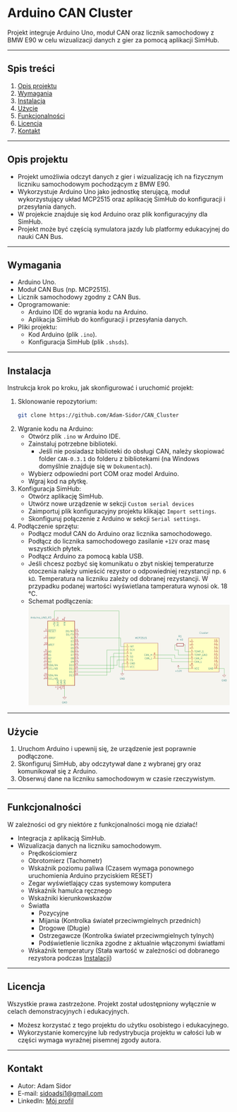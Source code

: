 # Arduino CAN Cluster
Projekt integruje Arduino Uno, moduł CAN oraz licznik samochodowy z BMW E90 w celu wizualizacji danych z gier za pomocą aplikacji SimHub. 

---

## Spis treści
1. [Opis projektu](#opis-projektu)  
2. [Wymagania](#wymagania)  
3. [Instalacja](#instalacja)  
4. [Użycie](#użycie)  
5. [Funkcjonalności](#funkcjonalności)  
6. [Licencja](#licencja)  
7. [Kontakt](#kontakt)  

---

## Opis projektu
- Projekt umożliwia odczyt danych z gier i wizualizację ich na fizycznym liczniku samochodowym pochodzącym z BMW E90.  
- Wykorzystuje Arduino Uno jako jednostkę sterującą, moduł wykorzystujący układ MCP2515 oraz aplikację SimHub do konfiguracji i przesyłania danych.  
- W projekcie znajduje się kod Arduino oraz plik konfiguracyjny dla SimHub.  
- Projekt może być częścią symulatora jazdy lub platformy edukacyjnej do nauki CAN Bus.  

---

## Wymagania
- Arduino Uno.  
- Moduł CAN Bus (np. MCP2515).  
- Licznik samochodowy zgodny z CAN Bus.  
- Oprogramowanie:  
  - Arduino IDE do wgrania kodu na Arduino.  
  - Aplikacja SimHub do konfiguracji i przesyłania danych.  
- Pliki projektu:  
  - Kod Arduino (plik `.ino`).  
  - Konfiguracja SimHub (plik `.shsds`).  

---

## Instalacja
Instrukcja krok po kroku, jak skonfigurować i uruchomić projekt:  
1. Sklonowanie repozytorium:  
   ```bash
   git clone https://github.com/Adam-Sidor/CAN_Cluster
   ```
2. Wgranie kodu na Arduino:  
   - Otwórz plik `.ino` w Arduino IDE. 
   - Zainstaluj potrzebne biblioteki.
      - Jeśli nie posiadasz biblioteki do obsługi CAN, należy skopiować folder `CAN-0.3.1` do folderu z bibliotekami (na Windows domyślnie znajduje się w `Dokumentach`). 
   - Wybierz odpowiedni port COM oraz model Arduino.  
   - Wgraj kod na płytkę.  
3. Konfiguracja SimHub:  
   - Otwórz aplikację SimHub.
   - Utwórz nowe urządzenie w sekcji `Custom serial devices` 
   - Zaimportuj plik konfiguracyjny projektu klikając `Import settings`.  
   - Skonfiguruj połączenie z Arduino w sekcji `Serial settings`.  
4. Podłączenie sprzętu:  
   - Podłącz moduł CAN do Arduino oraz licznika samochodowego.  
   - Podłącz do licznika samochodowego zasilanie `+12V` oraz masę wszystkich płytek.  
   - Podłącz Arduino za pomocą kabla USB.
   - Jeśli chcesz pozbyć się komunikatu o zbyt niskiej temperaturze otoczenia należy umieścić rezystor o odpowiedniej rezystancji np. `6 kΩ`. Temperatura na liczniku zależy od dobranej rezystancji. W przypadku podanej wartości wyświetlana tamperatura wynosi ok. 18 ℃.
   - Schemat podłączenia:
   ![Schemat](images/schematic.png)

---

## Użycie
1. Uruchom Arduino i upewnij się, że urządzenie jest poprawnie podłączone.  
2. Skonfiguruj SimHub, aby odczytywał dane z wybranej gry oraz komunikował się z Arduino.  
3. Obserwuj dane na liczniku samochodowym w czasie rzeczywistym.  

---

## Funkcjonalności
W zależności od gry niektóre z funkcjonalności mogą nie działać!   
- Integracja z aplikacją SimHub.  
- Wizualizacja danych na liczniku samochodowym. 
   - Prędkościomierz
   - Obrotomierz (Tachometr)
   - Wskaźnik poziomu paliwa (Czasem wymaga ponownego uruchomienia Arduino przyciskiem RESET)
   - Zegar wyświetlający czas systemowy komputera
   - Wskaźnik hamulca ręcznego
   - Wskaźniki kierunkowskazów
   - Światła
      - Pozycyjne
      - Mijania (Kontrolka świateł przeciwmgielnych przednich)
      - Drogowe (Długie)
      - Ostrzegawcze (Kontrolka świateł przeciwmgielnych tylnych)
      - Podświetlenie licznika zgodne z aktualnie włączonymi światłami
   - Wskaźnik temperatury (Stała wartość w zależności od dobranego rezystora podczas [Instalacji](#instalacja))

---

## Licencja
Wszystkie prawa zastrzeżone. Projekt został udostępniony wyłącznie w celach demonstracyjnych i edukacyjnych.  
- Możesz korzystać z tego projektu do użytku osobistego i edukacyjnego.  
- Wykorzystanie komercyjne lub redystrybucja projektu w całości lub w części wymaga wyraźnej pisemnej zgody autora.

---

## Kontakt
- Autor: Adam Sidor  
- E-mail: sidoadsi1@gmail.com  
- LinkedIn: [Mój profil](https://www.linkedin.com/in/adam-sidor-088a56341)  
